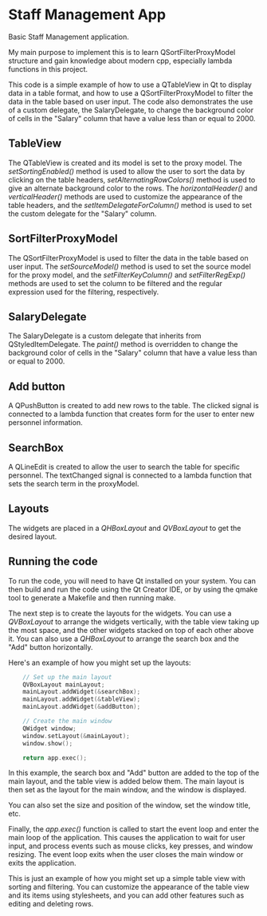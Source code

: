 # Staff Management App
Basic Staff Management application. 

My main purpose to implement this is to learn QSortFilterProxyModel structure
and gain knowledge about modern cpp, especially lambda functions in this project.

This code is a simple example of how to use a QTableView in Qt to display data in a table format, and how to use a QSortFilterProxyModel to filter the data in the table based on user input. The code also demonstrates the use of a custom delegate, the SalaryDelegate, to change the background color of cells in the "Salary" column that have a value less than or equal to 2000.

## TableView

The QTableView is created and its model is set to the proxy model. The _setSortingEnabled()_ method is used to allow the user to sort the data by clicking on the table headers, _setAlternatingRowColors()_ method is used to give an alternate background color to the rows. The _horizontalHeader()_ and _verticalHeader()_ methods are used to customize the appearance of the table headers, and the _setItemDelegateForColumn()_ method is used to set the custom delegate for the "Salary" column.

## SortFilterProxyModel

The QSortFilterProxyModel is used to filter the data in the table based on user input. The _setSourceModel()_ method is used to set the source model for the proxy model, and the _setFilterKeyColumn()_ and _setFilterRegExp()_ methods are used to set the column to be filtered and the regular expression used for the filtering, respectively.

## SalaryDelegate

The SalaryDelegate is a custom delegate that inherits from QStyledItemDelegate. The _paint()_ method is overridden to change the background color of cells in the "Salary" column that have a value less than or equal to 2000.

## Add button

A QPushButton is created to add new rows to the table. The clicked signal is connected to a lambda function that creates form for the user to enter new personnel information.

## SearchBox

A QLineEdit is created to allow the user to search the table for specific personnel. The textChanged signal is connected to a lambda function that sets the search term in the proxyModel.

## Layouts

The widgets are placed in a _QHBoxLayout_ and _QVBoxLayout_ to get the desired layout.

## Running the code

To run the code, you will need to have Qt installed on your system. You can then build and run the code using the Qt Creator IDE, or by using the qmake tool to generate a Makefile and then running make.

The next step is to create the layouts for the widgets. You can use a _QVBoxLayout_ to arrange the widgets vertically, with the table view taking up the most space, and the other widgets stacked on top of each other above it. You can also use a _QHBoxLayout_ to arrange the search box and the "Add" button horizontally.

Here's an example of how you might set up the layouts:

```C++
    // Set up the main layout
    QVBoxLayout mainLayout;
    mainLayout.addWidget(&searchBox);
    mainLayout.addWidget(&tableView);
    mainLayout.addWidget(&addButton);

    // Create the main window
    QWidget window;
    window.setLayout(&mainLayout);
    window.show();

    return app.exec();
```

In this example, the search box and "Add" button are added to the top of the main layout, and the table view is added below them. The main layout is then set as the layout for the main window, and the window is displayed.

You can also set the size and position of the window, set the window title, etc.

Finally, the _app.exec()_ function is called to start the event loop and enter the main loop of the application. This causes the application to wait for user input, and process events such as mouse clicks, key presses, and window resizing. The event loop exits when the user closes the main window or exits the application.

This is just an example of how you might set up a simple table view with sorting and filtering. You can customize the appearance of the table view and its items using stylesheets, and you can add other features such as editing and deleting rows.
